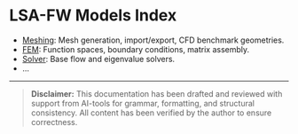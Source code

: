 # LSA-FW Models Index

- [Meshing](meshing.md): Mesh generation, import/export, CFD benchmark geometries.
- [FEM](fem.md): Function spaces, boundary conditions, matrix assembly.
- [Solver](solver.md): Base flow and eigenvalue solvers.
- ...

---

> **Disclaimer:** This documentation has been drafted and reviewed with support from AI-tools for grammar, formatting, and structural consistency.
> All content has been verified by the author to ensure correctness.

